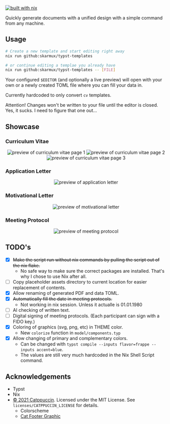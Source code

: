 [![built with nix](https://img.shields.io/static/v1?logo=nixos&logoColor=white&label=&message=Built%20with%20Nix&color=41439a)](https://builtwithnix.org)

Quickly generate documents with a unified design with a simple command from any
machine.

## Usage

```sh
# Create a new template and start editing right away
nix run github:skarmux/typst-templates

# or continue editing a templae you already have
nix run github:skarmux/typst-templates -- [FILE]
```

Your configured `$EDITOR` (and optionally a live preview) will open with your own
or a newly created TOML file where you can fill your data in.

Currently hardcoded to only convert `cv` templates.

Attention! Changes won't be written to your file until the editor is closed. Yes,
it sucks. I need to figure that one out...

## Showcase

### Curriculum Vitae

<div align="center">
  <img src="docs/cv-0.png" alt="preview of curriculum vitae page 1" />
  <img src="docs/cv-1.png" alt="preview of curriculum vitae page 2" />
  <img src="docs/cv-2.png" alt="preview of curriculum vitae page 3" />
</div>

### Application Letter

<div align="center">
  <img src="docs/application.png" alt="preview of application letter" />
</div>

### Motivational Letter

<div align="center">
  <img src="docs/motivation.png" alt="preview of motivational letter" />
</div>

### Meeting Protocol

<div align="center">
  <img src="docs/meeting.png" alt="preview of meeting protocol" />
</div>

## TODO's

- [x] ~~Make the script run without nix commands by pulling the script out of the nix flake.~~
  - No safe way to make sure the correct packages are installed. That's why I chose to use Nix after all.
- [ ] Copy placeholder assets directory to current location for easier replacement of contents.
- [x] Allow renaming of generated PDF and data TOML.
- [x] ~~Automatically fill the date in meeting protocols.~~
  - Not working in nix session. Unless it actualle is 01.01.1980
- [ ] AI checking of written text.
- [ ] Digital signing of meeting protocols. (Each participant can sign with a FIDO key.)
- [x] Coloring of graphics (svg, png, etc) in THEME color.
  - New `colorize` function in `model/components.typ`
- [x] Allow changing of primary and complementary colors.
  - Can be changed with `typst compile --inputs flavor=frappe --inputs accent=blue`.
  - The values are still very much hardcoded in the Nix Shell Script command.

## Acknowledgements

- Typst
- Nix
- [© 2021 Catppuccin](https://github.com/catppuccin/catppuccin). Licensed under the MIT License. See `licenses/CATPPUCCIN_LICENSE` for details.
  - Colorscheme
  - [Cat Footer Graphic](https://github.com/catppuccin/catppuccin/blob/main/assets/footers/gray0_ctp_on_line.svg)
